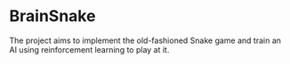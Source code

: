 # BrainSnake
The project aims to implement the old-fashioned Snake game and train an AI using reinforcement learning to play at it.
